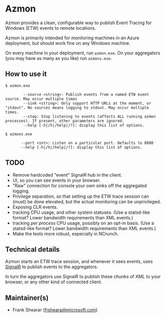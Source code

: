 # Azmon

Azmon provides a clean, configurable way to publish Event Tracing for Windows (ETW) events to remote locations.

Azmon is primarily intended for monitoring machines in an Azure deployment, but should work fine on any Windows machine.

On every machine in your deployment, run `azmon.exe`. On your aggregators (you may have as many as you like) run `azmons.exe`.

## How to use it

    $ azmon.exe
    
            --source <string>: Publish events from a named ETW event source. May occur multiple times
            --sink <string>: Only support HTTP URLs at the moment, or "stdout". No sources means logging to stdout. May occur multiple times.
            --stop: Stop listening to events (affects ALL running azmon processes). If present, other parameters are ignored.
            --help [-h|/h|/help|/?]: display this list of options.

    $ azmons.exe
    
           --port <int>: Listen on a particular port. Defaults to 8080
           --help [-h|/h|/help|/?]: display this list of options.

## TODO

* Remove hardcoded "event" SignalR hub in the client.
* UI, so you can see events in your browser.
* "Raw" connection for console your own sinks off the aggregated logging.
* Privilege separation, so that setting up the ETW trace session can (must) be done elevated, but the actual monitoring can be unprivileged.
* Exposing CLR events.
* tracking CPU usage, and other system statuses. (Use a statsd-like format? Lower bandwidth requirements than XML events.)
* tracking _per process_ CPU usage, possibly on an opt-in basis. (Use a statsd-like format? Lower bandwidth requirements than XML events.)
* Make the tests more robust, especially in NCrunch.

## Technical details

Azmon starts an ETW trace session, and whenever it sees events, uses [SignalR](http://signalr.net/) to publish events to the aggregators.

In turn the aggregators use SignalR to publish these chunks of XML to your browser, or any other kind of connected client.

## Maintainer(s)

- Frank Shearar (frsheara@microsoft.com)
